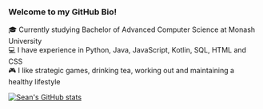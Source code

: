 ### Welcome to my GitHub Bio!
🎓 Currently studying Bachelor of Advanced Computer Science at Monash University <br/>
💻 I have experience in Python, Java, JavaScript, Kotlin, SQL, HTML and CSS <br/>
🎮 I like strategic games, drinking tea, working out and maintaining a healthy lifestyle <br/>

[![Sean's GitHub stats](https://github-readme-stats.vercel.app/api?username=scyxcarrot&theme=tokyonight)](https://github.com/anuraghazra/github-readme-stats)
